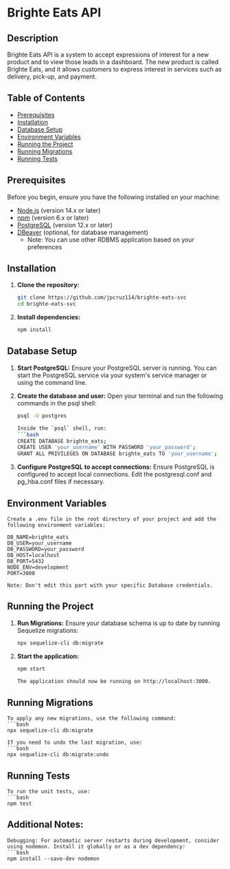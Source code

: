 # Brighte Eats API

## Description

Brighte Eats API is a system to accept expressions of interest for a new product and to view those leads in a dashboard. The new product is called Brighte Eats, and it allows customers to express interest in services such as delivery, pick-up, and payment.

## Table of Contents

- [Prerequisites](#prerequisites)
- [Installation](#installation)
- [Database Setup](#database-setup)
- [Environment Variables](#environment-variables)
- [Running the Project](#running-the-project)
- [Running Migrations](#running-migrations)
- [Running Tests](#running-tests)

## Prerequisites

Before you begin, ensure you have the following installed on your machine:

- [Node.js](https://nodejs.org/en/download/) (version 14.x or later)
- [npm](https://www.npmjs.com/get-npm) (version 6.x or later)
- [PostgreSQL](https://www.postgresql.org/download/) (version 12.x or later)
- [DBeaver](https://dbeaver.io/download/) (optional, for database management)
    - Note: You can use other RDBMS application based on your preferences

## Installation

1. **Clone the repository:**

   ```bash
   git clone https://github.com/jpcruz114/brighte-eats-svc
   cd brighte-eats-svc

2. **Install dependencies:**
    ```bash
    npm install

## Database Setup
1. **Start PostgreSQL:**
    Ensure your PostgreSQL server is running. You can start the PostgreSQL service via your system's service manager or using the command line.

2. **Create the database and user:**
    Open your terminal and run the following commands in the psql shell:

    ```bash
    psql -U postgres

    Inside the `psql` shell, run:
    ```bash
    CREATE DATABASE brighte_eats;
    CREATE USER 'your_username' WITH PASSWORD 'your_password';
    GRANT ALL PRIVILEGES ON DATABASE brighte_eats TO 'your_username';

3. **Configure PostgreSQL to accept connections:**
    Ensure PostgreSQL is configured to accept local connections. Edit the postgresql.conf and pg_hba.conf files if necessary.

## Environment Variables
    Create a .env file in the root directory of your project and add the following environment variables:

    DB_NAME=brighte_eats
    DB_USER=your_username
    DB_PASSWORD=your_password
    DB_HOST=localhost
    DB_PORT=5432
    NODE_ENV=development
    PORT=3000

    Note: Don't edit this part with your specific Database credentials.

## Running the Project
1. **Run Migrations:**
    Ensure your database schema is up to date by running Sequelize migrations:

    ```bash
    npx sequelize-cli db:migrate

2. **Start the application:**

    ```bash
    npm start

    The application should now be running on http://localhost:3000.

## Running Migrations
    To apply any new migrations, use the following command:
    ```bash
    npx sequelize-cli db:migrate

    If you need to undo the last migration, use:
    ```bash
    npx sequelize-cli db:migrate:undo

## Running Tests
    To run the unit tests, use:
    ```bash
    npm test

## Additional Notes:
    Debugging: For automatic server restarts during development, consider using nodemon. Install it globally or as a dev dependency:
    ```bash
    npm install --save-dev nodemon